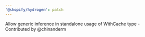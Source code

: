 ```yaml
---
'@shopify/hydrogen': patch
---
```


Allow generic inference in standalone usage of WithCache type - Contributed by @chinanderm
